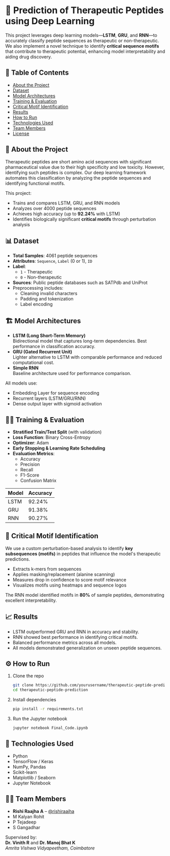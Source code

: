 
# 🧬 Prediction of Therapeutic Peptides using Deep Learning

This project leverages deep learning models—**LSTM**, **GRU**, and **RNN**—to accurately classify peptide sequences as therapeutic or non-therapeutic. We also implement a novel technique to identify **critical sequence motifs** that contribute to therapeutic potential, enhancing model interpretability and aiding drug discovery.

## 📌 Table of Contents

- [About the Project](#about-the-project)
- [Dataset](#dataset)
- [Model Architectures](#model-architectures)
- [Training & Evaluation](#training--evaluation)
- [Critical Motif Identification](#critical-motif-identification)
- [Results](#results)
- [How to Run](#how-to-run)
- [Technologies Used](#technologies-used)
- [Team Members](#team-members)
- [License](#license)

## 🧠 About the Project

Therapeutic peptides are short amino acid sequences with significant pharmaceutical value due to their high specificity and low toxicity. However, identifying such peptides is complex. Our deep learning framework automates this classification by analyzing the peptide sequences and identifying functional motifs.

This project:
- Trains and compares LSTM, GRU, and RNN models
- Analyzes over 4000 peptide sequences
- Achieves high accuracy (up to **92.24%** with LSTM)
- Identifies biologically significant **critical motifs** through perturbation analysis

## 📊 Dataset

- **Total Samples**: 4061 peptide sequences
- **Attributes**: `Sequence`, `Label` (0 or 1), `ID`
- **Label**: 
  - `1` - Therapeutic
  - `0` - Non-therapeutic
- **Sources**: Public peptide databases such as SATPdb and UniProt
- Preprocessing includes:
  - Cleaning invalid characters
  - Padding and tokenization
  - Label encoding

## 🏗️ Model Architectures

- **LSTM (Long Short-Term Memory)**  
  Bidirectional model that captures long-term dependencies. Best performance in classification accuracy.
- **GRU (Gated Recurrent Unit)**  
  Lighter alternative to LSTM with comparable performance and reduced computational cost.
- **Simple RNN**  
  Baseline architecture used for performance comparison.

All models use:
- Embedding Layer for sequence encoding
- Recurrent layers (LSTM/GRU/RNN)
- Dense output layer with sigmoid activation

## 🏋️‍♂️ Training & Evaluation

- **Stratified Train/Test Split** (with validation)
- **Loss Function**: Binary Cross-Entropy
- **Optimizer**: Adam
- **Early Stopping & Learning Rate Scheduling**
- **Evaluation Metrics**:
  - Accuracy
  - Precision
  - Recall
  - F1-Score
  - Confusion Matrix

| Model | Accuracy |
|-------|----------|
| LSTM  | 92.24%   |
| GRU   | 91.38%   |
| RNN   | 90.27%   |

## 🧩 Critical Motif Identification

We use a custom perturbation-based analysis to identify **key subsequences (motifs)** in peptides that influence the model's therapeutic predictions.

- Extracts k-mers from sequences
- Applies masking/replacement (alanine scanning)
- Measures drop in confidence to score motif relevance
- Visualizes motifs using heatmaps and sequence logos

The RNN model identified motifs in **80%** of sample peptides, demonstrating excellent interpretability.

## 📈 Results

- LSTM outperformed GRU and RNN in accuracy and stability.
- RNN showed best performance in identifying critical motifs.
- Balanced performance metrics across all models.
- All models demonstrated generalization on unseen peptide sequences.

## ⚙️ How to Run

1. Clone the repo  
   ```bash
   git clone https://github.com/yourusername/therapeutic-peptide-prediction.git
   cd therapeutic-peptide-prediction
   ```

2. Install dependencies  
   ```bash
   pip install -r requirements.txt
   ```

3. Run the Jupyter notebook  
   ```bash
   jupyter notebook Final_Code.ipynb
   ```

## 🧰 Technologies Used

- Python
- TensorFlow / Keras
- NumPy, Pandas
- Scikit-learn
- Matplotlib / Seaborn
- Jupyter Notebook

## 👨‍💻 Team Members

- **Rishi Raajha A** – [@rishiraajha](https://github.com/yourusername)  
- M Kalyan Rohit  
- P Tejadeep  
- S Gangadhar  

Supervised by:  
**Dr. Vinith R** and **Dr. Manoj Bhat K**  
*Amrita Vishwa Vidyapeetham, Coimbatore*
